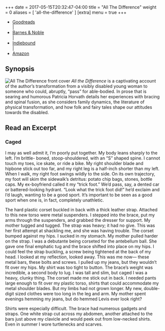 +++
date = 2017-05-15T20:32:47-04:00
title = "All The Difference"
weight = 0
aliases = [ 'all-the-difference' ]
[extra]
  menu = true
+++

<ul class="buy-links">
  <li class="buy-link"><a href="https://www.goodreads.com/book/show/31945022-all-the-difference">Goodreads</a></li> |
  <li class="buy-link"><a href="https://www.barnesandnoble.com/w/all-the-difference-patricia-horvath/1124727175;jsessionid=28AB9C18B23987E45CA259198B823621.prodny_store02-atgap01?ean=9780990322191&st=AFF&2sid=Goodreads,%20Inc_2227948_NA&sourceId=AFFGoodreads,%20IncM000004">Barnes & Noble</a></li> |
  <li class="buy-link"><a href="http://www.indiebound.org/book/9780990322191">Indiebound</a></li> |
  <li class="buy-link"><a href="https://www.amazon.com/gp/product/099032219X/ref=x_gr_w_bb?ie=UTF8&tag=x_gr_w_bb-20&linkCode=as2&camp=1789&creative=9325&creativeASIN=099032219X&SubscriptionId=1MGPYB6YW3HWK55XCGG2">Amazon</a></li>
</ul>

## Synopsis

![All The Difference front cover](/images/all-the-difference-cover.jpg)
*All the Difference* is a captivating account of the author’s transformation from a visibly disabled young woman to someone who could, abruptly, “pass” for able-bodied. In prose that is searing and humorous Patricia Horvath details her experiences with bracing and spinal fusion, as she considers family dynamics, the literature of physical transformation, and how folk and fairy tales shape our attitudes towards the disabled.

<div class="clearfix"></div>

## Read an Excerpt

<div class="excerpt">

<h3>Caged</h3>

<p>
I may as well admit it, I’m poorly put together.
My body leans sharply to the left. I’m brittle-
boned, stoop-shouldered, with an “S” shaped
spine. I cannot touch my toes, ice skate, or ride
a bike. My right shoulder blade and hipbone
stick out too far, and my right leg is a half-inch
shorter than my left. When I walk, my right foot
swings wildly to the side. On its own trajectory,
my foot will skim the sidewalk’s detritus: potato
chip bags, stones, bottle caps. My ex-boyfriend
called it my “trick foot.” We’d pass, say, a dented
car or battered-looking hydrant. “Look what
the trick foot did!” he’d exclaim and I’d laugh,
wanting to be a good sport. It’s important to
be seen as a good sport when one is, in fact,
completely unathletic.
</p>

<p>
The hard plastic corset buckled in back with a
thick leather strap. Attached to this new torso
were metal suspenders. I stepped into the
brace, put my arms through the suspenders,
and grabbed the dresser for support. My mother
tugged and tugged. The strap was heavy;
it had no give. This was her first attempt at
shackling me, and she was having trouble. The
corset bumped against my hips. I sucked in
my stomach. My mother pulled harder on the
strap. I was a debutante being corseted for the
antebellum ball. She gave one final emphatic
tug and the brace shifted into place on my hips.
I could feel the strap buckling, a screw being
tightened at the back of my head. I looked at
my reflection, looked away. This was me now—
these metal bars, these bolts and screws. I
pulled up my jeans, but they wouldn’t fit over my
hips. My shirt was too tight to button.
The brace’s weight was incredible, a second
body to lug. I was tall and slim, but caged I was
a heavy, clunky thing. The corset made me
stick out in back. I needed pants large enough
to fit over my plastic torso, shirts that could
accommodate my metal shoulder blades. But
my limbs had not grown longer. My new,
double-digit sized clothes were too long in
the leg and arm. My mother spent evenings
hemming my jeans, but do hemmed Levis
ever look right?
</p>

<p>
Shirts were especially difficult. The brace had
numerous gadgets and straps. One white strap
cut across my abdomen, another attached to the
bars just above my clavicle and would peek out
from low-necked shirts. Even in summer I wore
turtlenecks and scarves.
</p>

</div>
